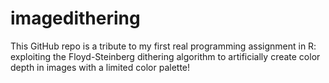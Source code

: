 # imagedithering
This GitHub repo is a tribute to my first real programming assignment in R: exploiting the Floyd-Steinberg dithering algorithm
to artificially create color depth in images with a limited color palette!
